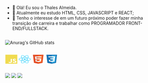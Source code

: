 - 👋 Olá! Eu sou o Thales Almeida.
- 🌱 Atualmente eu estudo HTML, CSS, JAVASCRIPT e REACT;
- 👀 Tenho o interesse de em um futuro próximo poder fazer minha transição de carreira e trabalhar como PROGRAMADOR FRONT-END/FULLSTACK.
##
![Anurag's GitHub stats](https://github-readme-stats.vercel.app/api?username=ThalesAlmeidaa&show_icons=true&theme=dracula)


<div style="display: inline_block"><br>
  <img align="center" alt="Thales-Js" height="30" width="40" src="https://raw.githubusercontent.com/devicons/devicon/master/icons/javascript/javascript-plain.svg">
  <img align="center" alt="Thales-React" height="30" width="40" src="https://raw.githubusercontent.com/devicons/devicon/master/icons/react/react-original.svg">
  <img align="center" alt="Thales-HTML" height="30" width="40" src="https://raw.githubusercontent.com/devicons/devicon/master/icons/html5/html5-original.svg">
  <img align="center" alt="Thales-CSS" height="30" width="40" src="https://raw.githubusercontent.com/devicons/devicon/master/icons/css3/css3-original.svg">
</div>

 ##
<div> 
  <a href="https://instagram.com/thalesalmeidaa](https://www.instagram.com/thalesalmeidaa/" target="_blank"><img src="https://img.shields.io/badge/-Instagram-%23E4405F?style=for-the-badge&logo=instagram&logoColor=white" target="_blank"></a> 
  <a href="mailto:thalesanjosalmeida@hotmail.com"><img src="https://img.shields.io/badge/-Email-%23333?style=for-the-badge&logo=gmail&logoColor=white" target="_blank"></a>
  <a href="https://www.linkedin.com/in/thalesalmeidaa](https://www.linkedin.com/in/thalesalmeidaa/" target="_blank"><img src="https://img.shields.io/badge/-LinkedIn-%230077B5?style=for-the-badge&logo=linkedin&logoColor=white" target="_blank"></a>   
</div>
